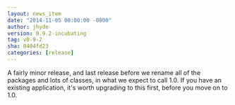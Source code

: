 ```yaml
---
layout: news_item
date: "2014-11-05 00:00:00 -0800"
author: jhyde
version: 0.9.2-incubating
tag: v0-9-2
sha: 0404fd23
categories: [release]
---
```


A fairly minor release, and last release before we rename all of the
packages and lots of classes, in what we expect to call 1.0. If you
have an existing application, it's worth upgrading to this first,
before you move on to 1.0.
